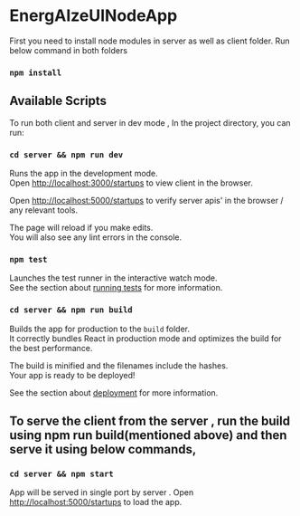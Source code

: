 # EnergAIzeUINodeApp

First you need to install node modules in server as well as client folder. Run below command in both folders
### `npm install`

## Available Scripts

To run both client and server in dev mode , In the project directory, you can run:

### `cd server && npm run dev`

Runs the app in the development mode.<br />
Open [http://localhost:3000/startups](http://localhost:3000/startups) to view client in the browser.

Open [http://localhost:5000/startups](http://localhost:5000/startups) to verify server apis' in the browser / any relevant tools.

The page will reload if you make edits.<br />
You will also see any lint errors in the console.

### `npm test`

Launches the test runner in the interactive watch mode.<br />
See the section about [running tests](https://facebook.github.io/create-react-app/docs/running-tests) for more information.

### `cd server && npm run build`

Builds the app for production to the `build` folder.<br />
It correctly bundles React in production mode and optimizes the build for the best performance.

The build is minified and the filenames include the hashes.<br />
Your app is ready to be deployed!

See the section about [deployment](https://facebook.github.io/create-react-app/docs/deployment) for more information.

## To serve the client from the server , run the build using npm run build(mentioned above) and then serve it using below commands,

### `cd server && npm start`

App will be served in single port by server . Open [http://localhost:5000/startups](http://localhost:5000/startups) to load the app. 
